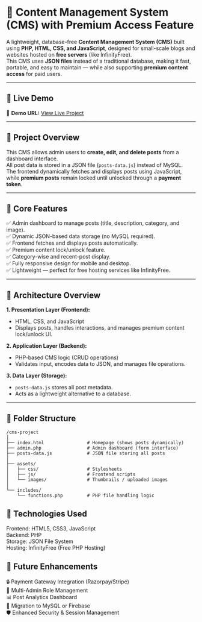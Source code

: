 # 🧩 Content Management System (CMS) with Premium Access Feature

A lightweight, database-free **Content Management System (CMS)** built using **PHP, HTML, CSS, and JavaScript**, designed for small-scale blogs and websites hosted on **free servers** (like InfinityFree).  
This CMS uses **JSON files** instead of a traditional database, making it fast, portable, and easy to maintain — while also supporting **premium content access** for paid users.

---

## 🚀 Live Demo

🔗 **Demo URL:** [View Live Project](https://your-demo-link-here.com)


---

## 📖 Project Overview

This CMS allows admin users to **create, edit, and delete posts** from a dashboard interface.  
All post data is stored in a JSON file (`posts-data.js`) instead of MySQL.  
The frontend dynamically fetches and displays posts using JavaScript, while **premium posts** remain locked until unlocked through a **payment token**.

---

## 🧱 Core Features

✅ Admin dashboard to manage posts (title, description, category, and image).  
✅ Dynamic JSON-based data storage (no MySQL required).  
✅ Frontend fetches and displays posts automatically.  
✅ Premium content lock/unlock feature.  
✅ Category-wise and recent-post display.  
✅ Fully responsive design for mobile and desktop.  
✅ Lightweight — perfect for free hosting services like InfinityFree.

---

## 🧩 Architecture Overview

**1. Presentation Layer (Frontend):**
- HTML, CSS, and JavaScript
- Displays posts, handles interactions, and manages premium content lock/unlock UI.

**2. Application Layer (Backend):**
- PHP-based CMS logic (CRUD operations)
- Validates input, encodes data to JSON, and manages file operations.

**3. Data Layer (Storage):**
- `posts-data.js` stores all post metadata.
- Acts as a lightweight alternative to a database.

---

## 📂 Folder Structure
```
/cms-project
│
├── index.html                # Homepage (shows posts dynamically)
├── admin.php                 # Admin dashboard (form interface)
├── posts-data.js             # JSON file storing all posts
│
├── assets/
│   ├── css/                  # Stylesheets
│   ├── js/                   # Frontend scripts
│   └── images/               # Thumbnails / uploaded images
│
└── includes/
    └── functions.php         # PHP file handling logic
```

## 🧠 Technologies Used
Frontend: HTML5, CSS3, JavaScript  
Backend: PHP  
Storage: JSON File System  
Hosting: InfinityFree (Free PHP Hosting)

## 🌱 Future Enhancements
🔒 Payment Gateway Integration (Razorpay/Stripe)  
👥 Multi-Admin Role Management  
📊 Post Analytics Dashboard  
💾 Migration to MySQL or Firebase  
🛡️ Enhanced Security & Session Management

